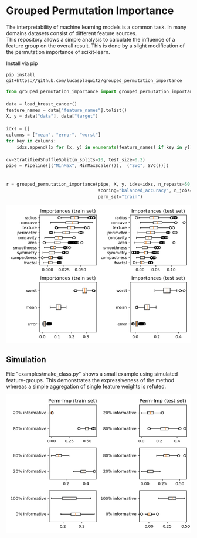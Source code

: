 # Grouped Permutation Importance

The interpretability of machine learning models is a common task. 
In many domains datasets consist of different feature sources.  
This repository allows a simple analysis to calculate the influence 
of a feature group on the overall result. This is done by a slight 
modification of the permutation importance of scikit-learn. 

Install via pip

    pip install git+https://github.com/lucasplagwitz/grouped_permutation_importance

```python
from grouped_permutation_importance import grouped_permutation_importance

data = load_breast_cancer()
feature_names = data["feature_names"].tolist()
X, y = data["data"], data["target"]

idxs = []
columns = ["mean", "error", "worst"]
for key in columns:
    idxs.append([x for (x, y) in enumerate(feature_names) if key in y])

cv=StratifiedShuffleSplit(n_splits=10, test_size=0.2)
pipe = Pipeline([("MinMax", MinMaxScaler()),  ("SVC", SVC())])


r = grouped_permutation_importance(pipe, X, y, idxs=idxs, n_repeats=50, random_state=0, 
                                   scoring="balanced_accuracy", n_jobs=5, cv=cv, 
                                   perm_set="train")
```

<p align="center">
<img src="./demo/breast_cancer.png">
</p>

## Simulation

File "examples/make_class.py" shows a small example using simulated feature-groups. This demonstrates the expressiveness of the method whereas a simple aggregation of single feature weights is refuted.

<p align="center">
<img src="./demo/make_class.png">
</p>